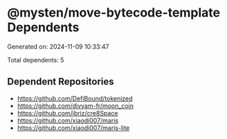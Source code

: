# @mysten/move-bytecode-template Dependents

Generated on: 2024-11-09 10:33:47

Total dependents: 5

## Dependent Repositories

- https://github.com/DefiBound/tokenized
- https://github.com/divyam-fr/moon_coin
- https://github.com/ibriz/cre8Space
- https://github.com/xiaodi007/maris
- https://github.com/xiaodi007/maris-lite
